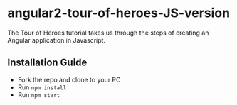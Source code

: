 # angular2-tour-of-heroes-JS-version
The Tour of Heroes tutorial takes us through the steps of creating an Angular application in Javascript.

## Installation Guide

* Fork the repo and clone to your PC
* Run ```npm install```
* Run ```npm start```
